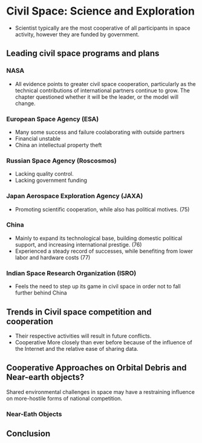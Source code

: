 # Civil Space: Science and Exploration

+ Scientist typically are the most cooperative of all participants in space activity, however they are funded by government.

## Leading civil space programs and plans

### NASA
+ All evidence points to greater civil space cooperation, particularly as the technical contributions of international partners continue to grow. The chapter questioned whether it will be the leader, or the model will change.

### European Space Agency (ESA)

+ Many some success and failure coolaborating with outside partners
+ Financial unstable
+ China an intellectual property theft

### Russian Space Agency (Roscosmos)

+ Lacking quality control.
+ Lacking government funding

### Japan Aerospace Exploration Agency (JAXA)

+ Promoting scientific cooperation, while also has political motives. (75)

### China

+ Mainly to expand its technological base, building domestic political support, and increasing international prestige. (76)
+ Experienced a steady record of successes, while benefiting from lower labor and hardware costs (77)

### Indian Space Research Organization (ISRO)

+ Feels the need to step up its game in civil space in order not to fall further behind China

## Trends in Civil space competition and cooperation

+ Their respective activities will result in future conflicts.
+ Cooperative More closely than ever before because of the influence of the Internet and the relative ease of sharing data.

## Cooperative Approaches on Orbital Debris and Near-earth objects?

Shared environmental challenges in space may have a restraining influence on more-hostile forms of national competition.

### Near-Eath Objects

## Conclusion

